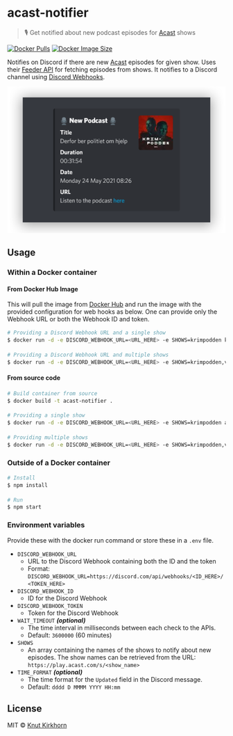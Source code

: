 # acast-notifier
> 🎙️ Get notified about new podcast episodes for [Acast](https://acast.com) shows

[![Docker Pulls](https://img.shields.io/docker/pulls/knutkirkhorn/acast-notifier)](https://hub.docker.com/r/knutkirkhorn/acast-notifier) [![Docker Image Size](https://badgen.net/docker/size/knutkirkhorn/acast-notifier)](https://hub.docker.com/r/knutkirkhorn/acast-notifier)

Notifies on Discord if there are new [Acast](https://acast.com) episodes for given show. Uses their [Feeder API](https://feeder.acast.com/api/v1) for fetching episodes from shows. It notifies to a Discord channel using [Discord Webhooks](https://discord.com/developers/docs/resources/webhook).

<div align="center">
	<img src="https://raw.githubusercontent.com/Knutakir/acast-notifier/main/media/top-image.png" alt="Acast episode notification example">
</div>

## Usage
### Within a Docker container
#### From Docker Hub Image
This will pull the image from [Docker Hub](https://hub.docker.com/) and run the image with the provided configuration for web hooks as below. One can provide only the Webhook URL or both the Webhook ID and token.

```sh
# Providing a Discord Webhook URL and a single show
$ docker run -d -e DISCORD_WEBHOOK_URL=<URL_HERE> -e SHOWS=krimpodden knutkirkhorn/acast-notifier

# Providing a Discord Webhook URL and multiple shows
$ docker run -d -e DISCORD_WEBHOOK_URL=<URL_HERE> -e SHOWS=krimpodden,verdensgang knutkirkhorn/acast-notifier
```

#### From source code
```sh
# Build container from source
$ docker build -t acast-notifier .

# Providing a single show
$ docker run -d -e DISCORD_WEBHOOK_URL=<URL_HERE> -e SHOWS=krimpodden acast-notifier

# Providing multiple shows
$ docker run -d -e DISCORD_WEBHOOK_URL=<URL_HERE> -e SHOWS=krimpodden,verdensgang acast-notifier
```

### Outside of a Docker container
```sh
# Install
$ npm install

# Run
$ npm start
```

### Environment variables
Provide these with the docker run command or store these in a `.env` file.

- `DISCORD_WEBHOOK_URL`
    - URL to the Discord Webhook containing both the ID and the token
    - Format: `DISCORD_WEBHOOK_URL=https://discord.com/api/webhooks/<ID_HERE>/<TOKEN_HERE>`
- `DISCORD_WEBHOOK_ID`
    - ID for the Discord Webhook
- `DISCORD_WEBHOOK_TOKEN`
    - Token for the Discord Webhook
- `WAIT_TIMEOUT` ***(optional)***
    - The time interval in milliseconds between each check to the APIs.
    - Default: `3600000` (60 minutes)
- `SHOWS`
    - An array containing the names of the shows to notify about new episodes. The show names can be retrieved from the URL: `https://play.acast.com/s/<show_name>`
- `TIME_FORMAT` ***(optional)***
    - The time format for the `Updated` field in the Discord message.
    - Default: `dddd D MMMM YYYY HH:mm`

## License
MIT © [Knut Kirkhorn](https://github.com/Knutakir/acast-notifier/blob/main/LICENSE)
